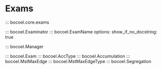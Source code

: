 # <code class="doc-symbol doc-symbol-nav doc-symbol-module"></code> Exams
::: bocoel.core.exams

::: bocoel.Examinator
::: bocoel.ExamName
    options:
        show_if_no_docstring: true

::: bocoel.Manager

::: bocoel.Exam
::: bocoel.AccType
::: bocoel.Accumulation
::: bocoel.MstMaxEdge
::: bocoel.MstMaxEdgeType
::: bocoel.Segregation
